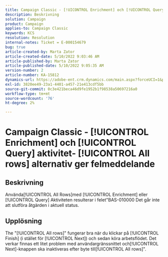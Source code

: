 ```yaml
---
title: Campaign Classic - [!UICONTROL Enrichment] och [!UICONTROL Query] aktivitet- [!UICONTROL All rows] alternativ ger felmeddelande
description: Beskrivning
solution: Campaign
product: Campaign
applies-to: Campaign Classic
keywords: KCS
resolution: Resolution
internal-notes: Ticket = E-000154679
bug: true
article-created-by: Marta Zator
article-created-date: 5/10/2022 9:03:46 AM
article-published-by: Marta Zator
article-published-date: 5/10/2022 9:05:35 AM
version-number: 2
article-number: KA-15812
dynamics-url: https://adobe-ent.crm.dynamics.com/main.aspx?forceUCI=1&pagetype=entityrecord&etn=knowledgearticle&id=8cf53f15-40d0-ec11-a7b5-00224809c101
exl-id: 3820ee49-23a1-4401-a457-21e413cdf5bb
source-git-commit: 0c3e421beca46d9fe1952b1f98538a50697216a0
workflow-type: tm+mt
source-wordcount: '76'
ht-degree: 2%

---
```


# Campaign Classic - [!UICONTROL Enrichment] och [!UICONTROL Query] aktivitet- [!UICONTROL All rows] alternativ ger felmeddelande

## Beskrivning


Använda[!UICONTROL All Rows]med [!UICONTROL Enrichment] eller [!UICONTROL Query] Aktiviteten resulterar i felet&quot;BAS-010000 Det går inte att slutföra åtgärden i aktuell status.


## Upplösning


The &quot;[!UICONTROL All rows]&quot; fungerar bra när du klickar på [!UICONTROL Finish] (i stället för [!UICONTROL Next]) och sedan köra arbetsflödet. Det verkar finnas ett litet problem med användargränssnittet och[!UICONTROL Next]-knappen ska inaktiveras efter byte till[!UICONTROL All rows]&quot;.
